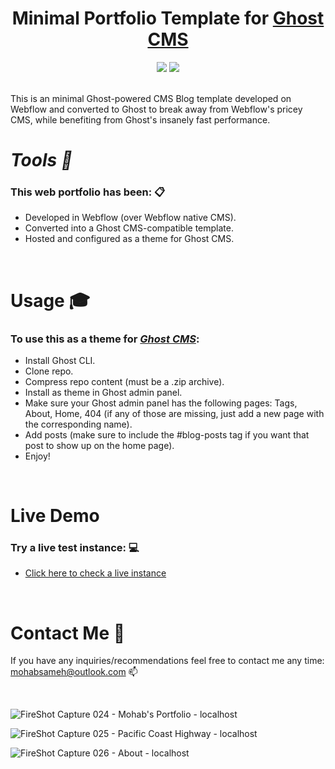 <center><h1>Minimal Portfolio Template for <a href="https://github.com/TryGhost/Ghost">Ghost CMS</a></h1></center>
<p align="center">
  <img src="https://img.shields.io/badge/ghost-%23738A94.svg?&style=for-the-badge&logo=ghost&logoColor=white" /> <img src="https://img.shields.io/badge/webflow-%234353FF.svg?&style=for-the-badge&logo=webflow&logoColor=white" />
</p>


<br />
This is an minimal Ghost-powered CMS Blog template developed on Webflow and converted to Ghost to break away from Webflow's pricey CMS, while benefiting from Ghost's insanely fast performance.



<br />
<h1 align='left'><i>Tools 🔨</i></h1>

### This web portfolio has been: 📋
- Developed in Webflow (over Webflow native CMS).
- Converted into a Ghost CMS-compatible template.
- Hosted and configured as a theme for Ghost CMS.


<br />
<h1 align='left'>Usage 🎓</h1>
<h3>To use this as a theme for <a href="https://github.com/TryGhost/Ghost"><i>Ghost CMS</i></a>:</h3>
  
- Install Ghost CLI.
- Clone repo.
- Compress repo content (must be a .zip archive).
- Install as theme in Ghost admin panel.
- Make sure your Ghost admin panel has the following pages: Tags, About, Home, 404 (if any of those are missing, just add a new page with the corresponding name).
- Add posts (make sure to include the #blog-posts tag if you want that post to show up on the home page).
- Enjoy!


<br />
<h1 align='left'>Live Demo</h1>

### Try a live test instance: 💻
- [Click here to check a live instance](https://www.sneaks.me)


<br />
<h1 align='left'>Contact Me 👋</h1>

If you have any inquiries/recommendations feel free to contact me any time: mohabsameh@outlook.com 📫


<br />

![FireShot Capture 024 - Mohab's Portfolio - localhost](https://user-images.githubusercontent.com/37941642/184046325-6f97c641-1176-4120-8f8b-6757d4df5ec4.png)

![FireShot Capture 025 - Pacific Coast Highway - localhost](https://user-images.githubusercontent.com/37941642/184046350-bcf8ff93-bfc0-49a5-b828-bb8f35008a11.png)

![FireShot Capture 026 - About - localhost](https://user-images.githubusercontent.com/37941642/184046343-f9aa1159-eb45-403b-9f29-ec8b183808b1.png)
